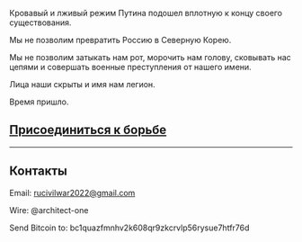 Кровавый и лживый режим Путина подошел вплотную к концу своего существования.

Мы не позволим превратить Россию в Северную Корею.

Мы не позволим затыкать нам рот, морочить нам голову, сковывать нас цепями и совершать военные преступления от нашего имени.

Лица наши скрыты и имя нам легион.

Время пришло.

## [Присоединиться к борьбе](https://forms.gle/nBBXoQ5WSca9Xe6f9)



---

## Контакты

Email: [rucivilwar2022@gmail.com](rucivilwar2022@gmail.com)

Wire: @architect-one

Send Bitcoin to: bc1quazfmnhv2k608qr9zkcrvlp56rysue7htfr76d
